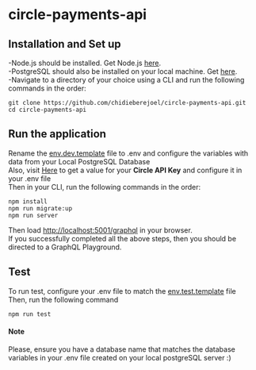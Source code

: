 # circle-payments-api

## Installation and Set up

-Node.js should be installed. Get Node.js [here](https://nodejs.org/en/download/).\
-PostgreSQL should also be installed on your local machine. Get [here](https://www.postgresql.org/download/).\
-Navigate to a directory of your choice using a CLI and run the following commands in the order:
```
git clone https://github.com/chidieberejoel/circle-payments-api.git
cd circle-payments-api
```
## Run the application
Rename the [env.dev.template](env.dev.template) file to .env and configure the variables with data from your Local PostgreSQL Database \
Also, visit [Here](https://my-sandbox.circle.com/) to get a value for your **Circle API Key** and configure it in your .env file\
Then in your CLI, run the following commands in the order:
```
npm install
npm run migrate:up
npm run server
```
Then load <http://localhost:5001/graphql> in your browser. \
If you successfully completed all the above steps, then you should be directed to a GraphQL Playground.

## Test
To run test, configure your .env file to match the [env.test.template](env.test.template)  file\
Then, run the following command
```
npm run test
```

#### Note
Please, ensure you have a database name that matches the database variables in your .env file created on your local postgreSQL server :)
